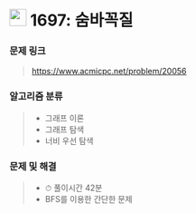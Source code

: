 # <img src="https://d2gd6pc034wcta.cloudfront.net/tier/10.svg" width="30">  1697: 숨바꼭질

### 문제 링크

> https://www.acmicpc.net/problem/20056



### 알고리즘 분류

>- 그래프 이론
>- 그래프 탐색
>- 너비 우선 탐색

### 문제 및 해결

>- ⏱ 풀이시간 42분
>- BFS를 이용한 간단한 문제
